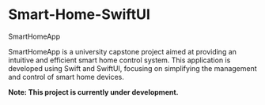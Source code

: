 # Smart-Home-SwiftUI
SmartHomeApp

SmartHomeApp is a university capstone project aimed at providing an intuitive and efficient smart home control system. This application is developed using Swift and SwiftUI, focusing on simplifying the management and control of smart home devices.

**Note: This project is currently under development.**
